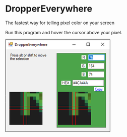 # DropperEverywhere
The fastest way for telling pixel color on your screen


Run this program and hover the cursor above your pixel.


![app](/images/screen1.png?raw=true)
